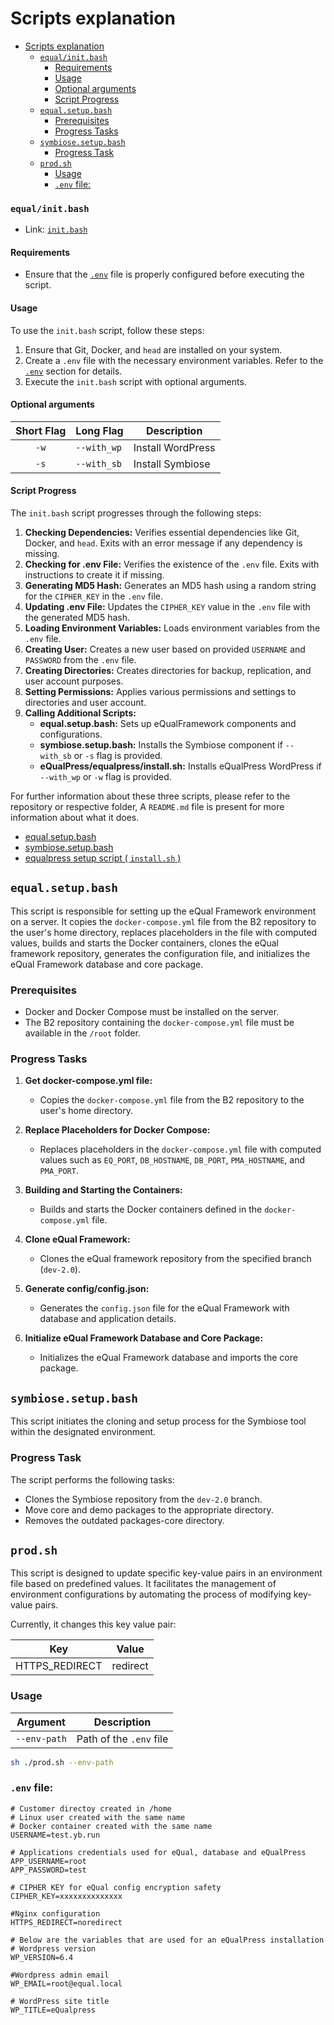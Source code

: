 # Scripts explanation

<!-- TOC -->
* [Scripts explanation](#scripts-explanation)
    * [``equal/init.bash``](#equalinitbash)
      * [Requirements](#requirements)
      * [Usage](#usage)
      * [Optional arguments](#optional-arguments)
      * [Script Progress](#script-progress)
  * [``equal.setup.bash``](#equalsetupbash)
    * [Prerequisites](#prerequisites)
    * [Progress Tasks](#progress-tasks)
  * [``symbiose.setup.bash``](#symbiosesetupbash)
    * [Progress Task](#progress-task)
  * [``prod.sh``](#prodsh)
    * [Usage](#usage-1)
    * [`.env` file:](#env-file)
<!-- TOC -->

### ``equal/init.bash``

- Link: [``init.bash``](https://github.com/yesbabylon/b2/blob/master/equal/init.bash)

#### Requirements

- Ensure that the [``.env``](#env-file) file is properly configured before executing the script.

#### Usage

To use the `init.bash` script, follow these steps:

1. Ensure that Git, Docker, and `head` are installed on your system.
2. Create a `.env` file with the necessary environment variables. Refer to the [``.env``](#env-file) section for
   details.
3. Execute the `init.bash` script with optional arguments.

#### Optional arguments

| Short Flag | Long Flag   | Description       |
|:----------:|-------------|-------------------|
|    `-w`    | `--with_wp` | Install WordPress |
|    `-s`    | `--with_sb` | Install Symbiose  |

#### Script Progress

The `init.bash` script progresses through the following steps:

1. **Checking Dependencies:** Verifies essential dependencies like Git, Docker, and `head`. Exits with an error message
   if any dependency is missing.
2. **Checking for .env File:** Verifies the existence of the `.env` file.
   Exits with instructions to create it if missing.
3. **Generating MD5 Hash:** Generates an MD5 hash using a random string for the `CIPHER_KEY` in the `.env` file.
4. **Updating .env File:** Updates the `CIPHER_KEY` value in the `.env` file with the generated MD5 hash.
5. **Loading Environment Variables:** Loads environment variables from the `.env` file.
6. **Creating User:** Creates a new user based on provided `USERNAME` and `PASSWORD` from the `.env` file.
7. **Creating Directories:** Creates directories for backup, replication, and user account purposes.
8. **Setting Permissions:** Applies various permissions and settings to directories and user account.
9. **Calling Additional Scripts:**
    - **equal.setup.bash:** Sets up eQualFramework components and configurations.
    - **symbiose.setup.bash:** Installs the Symbiose component if `--with_sb` or `-s` flag is provided.
    - **eQualPress/equalpress/install.sh:** Installs eQualPress WordPress if `--with_wp` or `-w` flag is provided.

For further information about these three scripts, please refer to the repository or respective folder,
A ``README.md`` file is present for more information about what it does.

- [equal.setup.bash](https://github.com/yesbabylon/b2/blob/master/equal/equal.setup.bash)
- [symbiose.setup.bash](https://github.com/yesbabylon/b2/blob/master/equal/symbiose.setup.bash)
- [equalpress setup script ( ``install.sh`` )](https://github.com/eQualPress/equalpress/blob/main/install.sh)

## ``equal.setup.bash``

This script is responsible for setting up the eQual Framework environment on a server.
It copies the `docker-compose.yml` file from the B2 repository to the user's home directory,
replaces placeholders in the file with computed values,
builds and starts the Docker containers, clones the eQual framework repository,
generates the configuration file, and initializes the eQual Framework database and core package.

### Prerequisites

- Docker and Docker Compose must be installed on the server.
- The B2 repository containing the `docker-compose.yml` file must be available in the `/root` folder.

### Progress Tasks

1. **Get docker-compose.yml file:**
    - Copies the `docker-compose.yml` file from the B2 repository to the user's home directory.

2. **Replace Placeholders for Docker Compose:**
    - Replaces placeholders in the `docker-compose.yml` file with computed values such
      as `EQ_PORT`, `DB_HOSTNAME`, `DB_PORT`, `PMA_HOSTNAME`, and `PMA_PORT`.

3. **Building and Starting the Containers:**
    - Builds and starts the Docker containers defined in the `docker-compose.yml` file.

4. **Clone eQual Framework:**
    - Clones the eQual framework repository from the specified branch (`dev-2.0`).

5. **Generate config/config.json:**
    - Generates the `config.json` file for the eQual Framework with database and application details.

6. **Initialize eQual Framework Database and Core Package:**
    - Initializes the eQual Framework database and imports the core package.

## ``symbiose.setup.bash``

This script initiates the cloning and setup process for the Symbiose tool within the designated environment.

### Progress Task

The script performs the following tasks:

- Clones the Symbiose repository from the ``dev-2.0`` branch.
- Move core and demo packages to the appropriate directory.
- Removes the outdated packages-core directory.

## ``prod.sh``

This script is designed to update specific key-value pairs in an environment file based on predefined values.
It facilitates the management of environment configurations by automating the process of modifying key-value pairs.

Currently, it changes this key value pair:

| Key            | Value    |
|----------------|----------|
| HTTPS_REDIRECT | redirect |

### Usage

| Argument       | Description               |
|----------------|---------------------------|
| ``--env-path`` | Path of the ``.env`` file |

```bash
sh ./prod.sh --env-path 
```

### `.env` file:

```env
# Customer directoy created in /home
# Linux user created with the same name
# Docker container created with the same name
USERNAME=test.yb.run

# Applications credentials used for eQual, database and eQualPress
APP_USERNAME=root
APP_PASSWORD=test

# CIPHER KEY for eQual config encryption safety
CIPHER_KEY=xxxxxxxxxxxxxx

#Nginx configuration
HTTPS_REDIRECT=noredirect

# Below are the variables that are used for an eQualPress installation
# Wordpress version
WP_VERSION=6.4

#Wordpress admin email
WP_EMAIL=root@equal.local

# WordPress site title
WP_TITLE=eQualpress
```
